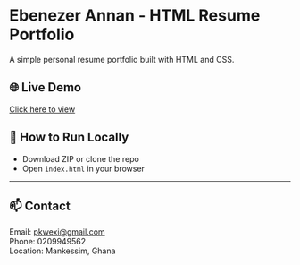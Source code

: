 # Ebenezer Annan - HTML Resume Portfolio

A simple personal resume portfolio built with HTML and CSS.

## 🌐 Live Demo  
[Click here to view](https://Mecha-tronn.github.io/html-resume-portfolio/)

## 🧰 How to Run Locally  
- Download ZIP or clone the repo  
- Open `index.html` in your browser

---

## 📫 Contact  
Email: pkwexi@gmail.com  
Phone: 0209949562  
Location: Mankessim, Ghana

